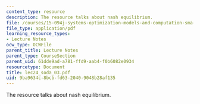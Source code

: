 ```yaml
---
content_type: resource
description: The resource talks about nash equilibrium.
file: /courses/15-094j-systems-optimization-models-and-computation-sma-5223-spring-2004/9ba9634c8bcbfd6320409048b28af135_lec24_soda_03.pdf
file_type: application/pdf
learning_resource_types:
- Lecture Notes
ocw_type: OCWFile
parent_title: Lecture Notes
parent_type: CourseSection
parent_uid: 61dde9ad-a781-ffd9-aab4-f0b6082e0934
resourcetype: Document
title: lec24_soda_03.pdf
uid: 9ba9634c-8bcb-fd63-2040-9048b28af135
---
```

The resource talks about nash equilibrium.

